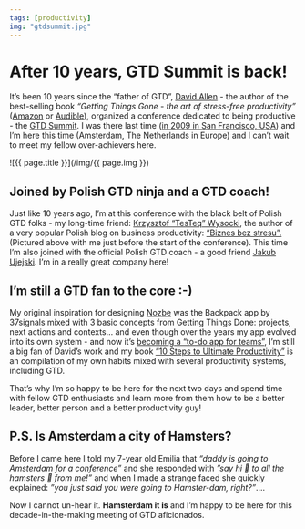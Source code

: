 ```yaml
---
tags: [productivity]
img: "gtdsummit.jpg"
---
```


# After 10 years, GTD Summit is back!

It’s been 10 years since the “father of GTD”, [David Allen](http://productivemag.com/1/interview-with-david-allen) - the author of the best-selling book *“Getting Things Gone - the art of stress-free productivity”* ([Amazon](https://www.amazon.com/dp/0143126563?tag=sliwinski-20) or [Audible](https://www.audible.com/pd/B01B6WSMHI?tag=sliwinski-20)), organized a conference dedicated to being productive - the [GTD Summit](https://gtdsummit.com). I was there last time ([in 2009 in San Francisco, USA](https://sliwinski.com/meet-the-editor-and-nozbe-20-at-the-gtd-summit-in-san-francisco/)) and I’m here this time (Amsterdam, The Netherlands in Europe) and I can’t wait to meet my fellow over-achievers here.
 
<!--More-->

![{{ page.title }}](/img/{{ page.img }})

## Joined by Polish GTD ninja and a GTD coach!

Just like 10 years ago, I’m at this conference with the black belt of Polish GTD folks - my long-time friend: [Krzysztof “TesTeq” Wysocki](http://productivemag.pl/1/wywiad-z-krzysztofem-wysockim), the author of a very popular Polish blog on business productivity: [“Biznes bez stresu”.](https://biznesbezstresu.pl) (Pictured above with me just before the start of the conference). This time I’m also joined with the official Polish GTD coach - a good friend [Jakub Ujejski](http://productivemag.pl/2/wywiad-z-jakubem-ujejskim). I’m in a really great company here!

## I’m still a GTD fan to the core :-)

My original inspiration for designing [Nozbe][n] was the Backpack app by 37signals mixed with 3 basic concepts from Getting Things Done: projects, next actions and contexts... and even though over the years my app evolved into its own system - and now it’s [becoming a “to-do app for teams”](https://Nozbe.com), I’m still a big fan of David’s work and my book [“10 Steps to Ultimate Productivity”](https://productivitycourse.com) is an compilation of my own habits mixed with several productivity systems, including GTD.

That’s why I’m so happy to be here for the next two days and spend time with fellow GTD enthusiasts and learn more from them how to be a better leader, better person and a better productivity guy!

## P.S. Is Amsterdam a city of Hamsters?

Before I came here I told my 7-year old Emilia that *“daddy is going to Amsterdam for a conference”* and she responded with *”say hi 👋 to all the hamsters 🐹 from me!”* and when I made a strange faced she quickly explained: *”you just said you were going to Hamster-dam, right?”*....

Now I cannot un-hear it. **Hamsterdam it is** and I’m happy to be here for this decade-in-the-making meeting of GTD aficionados.


[n]: https://nozbe.com/?a=mike
[p]: https://thepodcast.fm/
